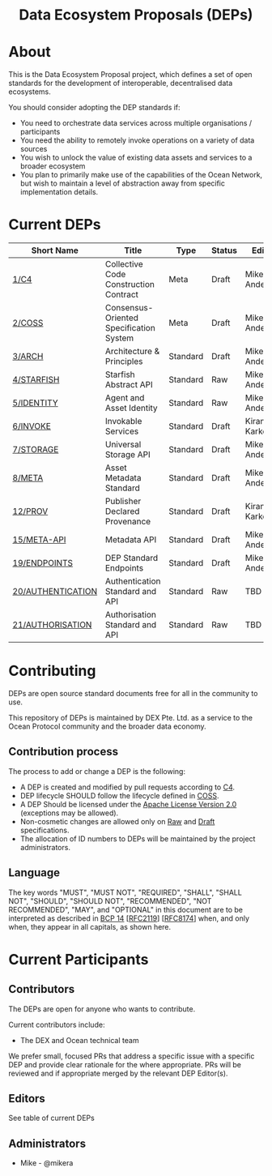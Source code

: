 
<h1 align="center">Data Ecosystem Proposals (DEPs)</h1>


# About

This is the Data Ecosystem Proposal project, which defines a set of open standards for the 
development of interoperable, decentralised data ecosystems.

You should consider adopting the DEP standards if:

- You need to orchestrate data services across multiple organisations / participants
- You need the ability to remotely invoke operations on a variety of data sources
- You wish to unlock the value of existing data assets and services to a broader ecosystem
- You plan to primarily make use of the capabilities of the Ocean Network, but wish to maintain a level of abstraction away from specific implementation details.


# Current DEPs

Short Name        | Title                                                        | Type         | Status     | Editor
------------------|--------------------------------------------------------------|--------------|------------|-------
[1/C4](1)         | Collective Code Construction Contract                        | Meta         | Draft      | Mike Anderson
[2/COSS](2)       | Consensus-Oriented Specification System                      | Meta         | Draft      | Mike Anderson
[3/ARCH](3)       | Architecture & Principles                                    | Standard     | Draft      | Mike Anderson
[4/STARFISH](4)   | Starfish Abstract API                                        | Standard     | Raw        | Mike Anderson
[5/IDENTITY](5)   | Agent and Asset Identity                                     | Standard     | Raw        | Mike Anderson
[6/INVOKE](6)     | Invokable Services                                           | Standard     | Draft      | Kiran Karkera
[7/STORAGE](7)    | Universal Storage API                                        | Standard     | Draft      | Mike Anderson
[8/META](8)       | Asset Metadata Standard                                      | Standard     | Draft      | Mike Anderson
[12/PROV](12)     | Publisher Declared Provenance                                | Standard     | Draft      | Kiran Karkera
[15/META-API](15) | Metadata API                                                 | Standard     | Draft      | Mike Anderson
[19/ENDPOINTS](19)| DEP Standard Endpoints                                       | Standard     | Draft      | Mike Anderson
[20/AUTHENTICATION ](20)     | Authentication Standard and API                   | Standard     | Raw        | TBD
[21/AUTHORISATION ](21)     | Authorisation Standard and API                              | Standard     | Raw        | TBD


# Contributing

DEPs are open source standard documents free for all in the community to use.

This repository of DEPs is maintained by DEX Pte. Ltd. as a service to the Ocean Protocol community and the broader data economy.

## Contribution process

The process to add or change a DEP is the following:
- A DEP is created and modified by pull requests according to [C4](./1).
- DEP lifecycle SHOULD follow the lifecycle defined in [COSS](./2).
- A DEP Should be licensed under the [Apache License Version 2.0](./LICENSE) (exceptions may be allowed).
- Non-cosmetic changes are allowed only on [Raw](./2#raw-deps) and [Draft](./2#draft-deps) specifications.
- The allocation of ID numbers to DEPs will be maintained by the project administrators.

## Language

The key words "MUST", "MUST NOT", "REQUIRED", "SHALL", "SHALL NOT", "SHOULD", "SHOULD NOT", "RECOMMENDED", "NOT RECOMMENDED", "MAY", and "OPTIONAL" in this document are to be interpreted as described in [BCP 14](https://tools.ietf.org/html/bcp14) \[[RFC2119](https://tools.ietf.org/html/rfc2119)\] \[[RFC8174](https://tools.ietf.org/html/rfc8174)\] when, and only when, they appear in all capitals, as shown here.


# Current Participants

## Contributors

The DEPs are open for anyone who wants to contribute.

Current contributors include:
- The DEX and Ocean technical team

We prefer small, focused PRs that address a specific issue with a specific DEP and provide
clear rationale for the where appropriate. PRs will be reviewed and 
if appropriate merged by the relevant DEP Editor(s).


## Editors

See table of current DEPs

## Administrators

- Mike - @mikera

